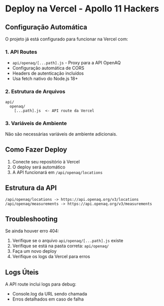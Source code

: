 # Deploy na Vercel - Apollo 11 Hackers

## Configuração Automática

O projeto já está configurado para funcionar na Vercel com:

### 1. API Routes
- `api/openaq/[...path].js` - Proxy para a API OpenAQ
- Configuração automática de CORS
- Headers de autenticação incluídos
- Usa fetch nativo do Node.js 18+

### 2. Estrutura de Arquivos
```
api/
  openaq/
    [...path].js  <- API route da Vercel
```

### 3. Variáveis de Ambiente
Não são necessárias variáveis de ambiente adicionais.

## Como Fazer Deploy

1. Conecte seu repositório à Vercel
2. O deploy será automático
3. A API funcionará em `/api/openaq/locations`

## Estrutura da API

```
/api/openaq/locations -> https://api.openaq.org/v3/locations
/api/openaq/measurements -> https://api.openaq.org/v3/measurements
```

## Troubleshooting

Se ainda houver erro 404:
1. Verifique se o arquivo `api/openaq/[...path].js` existe
2. Verifique se está na pasta correta: `api/openaq/`
3. Faça um novo deploy
4. Verifique os logs da Vercel para erros

## Logs Úteis

A API route inclui logs para debug:
- Console.log da URL sendo chamada
- Erros detalhados em caso de falha
